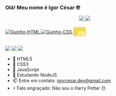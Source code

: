### Olá! Meu nome é Igor César :nerd_face:

<div align="center">
  <a href="https://github.com/igorcesar-dev">
  <img height="160em" src="https://github-readme-stats.vercel.app/api?username=igorcesar-dev&show_icons=true&theme=tokyonight&include_all_commits=true&count_private=true"/>
  <img height="160em" src="https://github-readme-stats.vercel.app/api/top-langs/?username=igorcesar-dev&layout=compact&langs_count=7&theme=tokyonight"/>
</div>
<div style="display: inline_block"><br>
  <img align="center" alt="Guinho-HTML" height="30" width="40" src="https://cdn.jsdelivr.net/gh/devicons/devicon/icons/html5/html5-original.svg">
  <img align="center" alt="Guinho-CSS" height="30" width="40" src="https://cdn.jsdelivr.net/gh/devicons/devicon/icons/css3/css3-original.svg">
  <img align="center" alt="Guinho-Js" height="30" width="40" src="https://raw.githubusercontent.com/devicons/devicon/master/icons/javascript/javascript-plain.svg">
  
  ##
 
<div> 
  <a href="https://www.linkedin.com/in/igorcesar-dev" target="_blank"><img src="https://img.shields.io/badge/-LinkedIn-%230077B5?style=for-the-badge&logo=linkedin&logoColor=white" target="_blank"></a> 
  <a href="https://www.instagram.com/igorcesar_s" target="_blank"><img src="https://img.shields.io/badge/-Instagram-%23E4405F?style=for-the-badge&logo=instagram&logoColor=white" target="_blank"></a>
  <a href="https://t.me/igorcesars"><img src="https://img.shields.io/badge/Telegram-2CA5E0?style=for-the-badge&logo=telegram&logoColor=white" target="_blank"></a> 
  
</div>

- 📙 HTML5
- 📘 CSS3
- 📒 JavaScript
- 🌱 Estudando NodeJS
- 📫 Entre em contato: igorcesar.dev@gmail.com
- ⚡ Fato engraçado: Não sou o Harry Potter :upside_down_face:	
